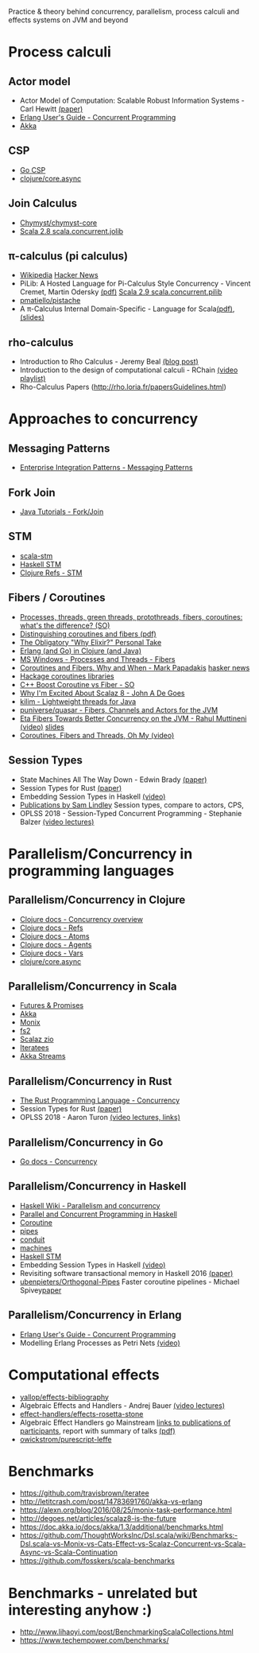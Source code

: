 Practice & theory behind concurrency, parallelism, process calculi and effects systems on JVM and beyond



# Process calculi

## Actor model
* Actor Model of Computation: Scalable Robust Information Systems - Carl Hewitt [(paper)](https://arxiv.org/abs/1008.1459)
* [Erlang User's Guide - Concurrent Programming](http://erlang.org/doc/getting_started/conc_prog.html)
* [Akka](https://akka.io/)

## CSP
* [Go CSP](https://godoc.org/github.com/thomas11/csp)
* [clojure/core.async](https://github.com/clojure/core.async)

## Join Calculus
* [Chymyst/chymyst-core](https://github.com/Chymyst/chymyst-core)
* [Scala 2.8 scala.concurrent.jolib](https://github.com/scala/legacy-svn-scala/blob/2.8.x-opening/src/library/scala/concurrent/jolib.scala)

## π-calculus (pi calculus)
* [Wikipedia](https://en.wikipedia.org/wiki/%CE%A0-calculus) [Hacker News](https://news.ycombinator.com/item?id=6908837)
* PiLib: A Hosted Language for Pi-Calculus Style
Concurrency - Vincent Cremet, Martin Odersky [(pdf)](http://lampwww.epfl.ch/~cremet/publications/pilib.pdf) [Scala 2.9 scala.concurrent.pilib](https://github.com/scala/legacy-svn-scala/blob/2.9.x-opening/src/library/scala/concurrent/pilib.scala)
* [pmatiello/pistache](https://github.com/pmatiello/pistache)
* A π-Calculus Internal Domain-Specific - Language for Scala[(pdf)](https://www.ime.usp.br/~cef/mac499-10/monografias/pedromatiello/pistache-monograph/monograph.pdf), [(slides)](https://www.slideshare.net/pmatiello/pistache-sbmf)

## rho-calculus
* Introduction to Rho Calculus -  Jeremy Beal [(blog post)](https://blog.rchain.coop/blog/2018/07/17/intro-rho-calc/)
* Introduction to the design of computational calculi - RChain [(video playlist)](https://www.youtube.com/watch?v=50z-TP0_HEA&list=PLf2bbiic5ZjD3q67melAFj8UWUFZy4PKP)
* Rho-Calculus Papers (http://rho.loria.fr/papersGuidelines.html)



# Approaches to concurrency

## Messaging Patterns
* [Enterprise Integration Patterns - Messaging Patterns](https://www.enterpriseintegrationpatterns.com/patterns/messaging/index.html)

## Fork Join
* [Java Tutorials - Fork/Join](https://docs.oracle.com/javase/tutorial/essential/concurrency/forkjoin.html)

## STM
* [scala-stm](https://nbronson.github.io/scala-stm/)
* [Haskell STM](http://hackage.haskell.org/package/stm)
* [Clojure Refs - STM](https://clojure.org/reference/refs)

## Fibers / Coroutines
* [Processes, threads, green threads, protothreads, fibers, coroutines: what's the difference? (SO)](https://stackoverflow.com/questions/3324643/processes-threads-green-threads-protothreads-fibers-coroutines-whats-the)
* [Distinguishing coroutines and fibers (pdf)](http://www.open-std.org/jtc1/sc22/wg21/docs/papers/2014/n4024.pdf)
* [The Obligatory "Why Elixir?" Personal Take](http://www.akitaonrails.com/2015/12/01/the-obligatory-why-elixir-personal-take#coroutines)
* [Erlang (and Go) in Clojure (and Java)](http://blog.paralleluniverse.co/2013/05/02/quasar-pulsar/)
* [MS Windows - Processes and Threads - Fibers](https://docs.microsoft.com/en-gb/windows/desktop/ProcThread/fibers)
* [Coroutines and Fibers. Why and When - Mark Papadakis](https://medium.com/software-development-2/coroutines-and-fibers-why-and-when-5798f08464fd) [hasker news](https://news.ycombinator.com/item?id=10908147)
* [Hackage coroutines libraries](http://hackage.haskell.org/packages/search?terms=coroutines)
* [C++ Boost Coroutine vs Fiber - SO](https://stackoverflow.com/questions/44521178/what-is-the-difference-between-coroutine-coroutine2-and-fiber)
* [Why I'm Excited About Scalaz 8 - John A De Goes](http://degoes.net/articles/scalaz8-is-the-future)
* [kilim - Lightweight threads for Java](https://github.com/kilim/kilim)
* [puniverse/quasar - Fibers, Channels and Actors for the JVM](https://github.com/puniverse/quasar)
* [Eta Fibers Towards Better Concurrency on the JVM - Rahul Muttineni (video)](https://www.youtube.com/watch?v=ZuJg2cfmSmw) [slides](https://rahulmutt.github.io/slides/fuconf17-eta-fibers/slides.html#1)
* [Coroutines, Fibers and Threads, Oh My (video)](https://www.youtube.com/watch?v=S6JpbmeuzNg)

## Session Types
* State Machines All The Way Down - Edwin Brady [(paper)](https://www.idris-lang.org/drafts/sms.pdf)
* Session Types for Rust [(paper)](http://munksgaard.me/papers/laumann-munksgaard-larsen.pdf)
* Embedding Session Types in Haskell [(video)](https://www.youtube.com/watch?v=rweCcOTfgWs)
* [Publications by Sam Lindley](http://homepages.inf.ed.ac.uk/slindley/) Session types, compare to actors, CPS,
* OPLSS 2018 - Session-Typed Concurrent Programming - Stephanie Balzer [(video lectures)](https://www.cs.uoregon.edu/research/summerschool/summer18/topics.php#Balzer)

# Parallelism/Concurrency in programming languages

## Parallelism/Concurrency in Clojure
* [Clojure docs - Concurrency overview](https://clojure.org/about/concurrent_programming)
* [Clojure docs - Refs](https://clojure.org/reference/refs)
* [Clojure docs - Atoms](https://clojure.org/reference/atoms)
* [Clojure docs - Agents](https://clojure.org/reference/agents)
* [Clojure docs - Vars](https://clojure.org/reference/vars)
* [clojure/core.async](https://github.com/clojure/core.async)

## Parallelism/Concurrency in Scala
* [Futures & Promises](https://docs.scala-lang.org/overviews/core/futures.html)
* [Akka](https://akka.io/)
* [Monix](https://monix.io/)
* [fs2](https://fs2.io/)
* [Scalaz zio](https://github.com/scalaz/scalaz-zio)
* [Iteratees](https://github.com/travisbrown/iteratee)
* [Akka Streams](https://doc.akka.io/docs/akka/current/stream/index.html)

## Parallelism/Concurrency in Rust
* [The Rust Programming Language - Concurrency](https://doc.rust-lang.org/book/ch16-00-concurrency.html)
* Session Types for Rust [(paper)](http://munksgaard.me/papers/laumann-munksgaard-larsen.pdf)
* OPLSS 2018 - Aaron Turon [(video lectures, links)](https://www.cs.uoregon.edu/research/summerschool/summer18/topics.php#Turon)

## Parallelism/Concurrency in Go
* [Go docs - Concurrency](https://golang.org/doc/effective_go.html#concurrency)

## Parallelism/Concurrency in Haskell
* [Haskell Wiki - Parallelism and concurrency](https://wiki.haskell.org/Research_papers/Parallelism_and_concurrency)
* [Parallel and Concurrent Programming in Haskell](https://simonmar.github.io/pages/pcph.html)
* [Coroutine](http://hackage.haskell.org/package/Coroutine)
* [pipes](http://hackage.haskell.org/package/pipes)
* [conduit](http://hackage.haskell.org/package/conduit)
* [machines](http://hackage.haskell.org/package/machines)
* [Haskell STM](http://hackage.haskell.org/package/stm)
* Embedding Session Types in Haskell [(video)](https://www.youtube.com/watch?v=rweCcOTfgWs)
* Revisiting software transactional memory in Haskell 2016 [(paper)](https://dl.acm.org/citation.cfm?id=2976020)
* [ubenpieters/Orthogonal-Pipes](https://github.com/rubenpieters/Orthogonal-Pipes) Faster coroutine pipelines - Michael Spivey[paper](https://dl.acm.org/citation.cfm?doid=3136534.3110249)

## Parallelism/Concurrency in Erlang
* [Erlang User's Guide - Concurrent Programming](http://erlang.org/doc/getting_started/conc_prog.html)
* Modelling Erlang Processes as Petri Nets [(video)](https://www.youtube.com/watch?v=Gzl5dBNxD6Q)


# Computational effects
* [yallop/effects-bibliography](https://github.com/yallop/effects-bibliography)
* Algebraic Effects and Handlers - Andrej Bauer [(video lectures)](https://www.cs.uoregon.edu/research/summerschool/summer18/topics.php#Bauer)
* [effect-handlers/effects-rosetta-stone](https://github.com/effect-handlers/effects-rosetta-stone)
* Algebraic Effect Handlers go Mainstream [links to publications of participants](https://www.dagstuhl.de/program/calendar/partlist/?semnr=18172&SUOG), report with summary of talks [(pdf)](http://drops.dagstuhl.de/opus/volltexte/2018/9762/pdf/dagrep_v008_i004_p104_18172.pdf)
* [owickstrom/purescript-leffe](https://github.com/owickstrom/purescript-leffe)



# Benchmarks
* https://github.com/travisbrown/iteratee
* http://letitcrash.com/post/14783691760/akka-vs-erlang
* https://alexn.org/blog/2016/08/25/monix-task-performance.html
* http://degoes.net/articles/scalaz8-is-the-future
* https://doc.akka.io/docs/akka/1.3/additional/benchmarks.html
* https://github.com/ThoughtWorksInc/Dsl.scala/wiki/Benchmarks:-Dsl.scala-vs-Monix-vs-Cats-Effect-vs-Scalaz-Concurrent-vs-Scala-Async-vs-Scala-Continuation
* https://github.com/fosskers/scala-benchmarks



# Benchmarks - unrelated but interesting anyhow :)
* http://www.lihaoyi.com/post/BenchmarkingScalaCollections.html
* https://www.techempower.com/benchmarks/
